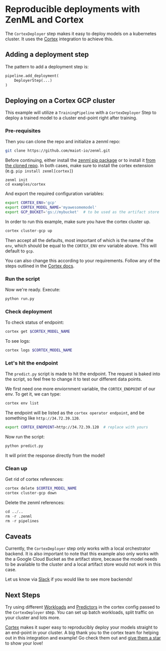 # Reproducible deployments with ZenML and Cortex
The `CortexDeployer` step makes it easy to deploy models on a kubernetes cluster. It uses the [Cortex](https://github.com/cortexlabs/cortex) 
integration to achieve this.

## Adding a deployment step
The pattern to add a deployment step is:

```python
pipeline.add_deployment(
    DeployerStep(...)
)
```

## Deploying on a Cortex GCP cluster
This example will utilize a `TrainingPipeline` with a `CortexDeployer` Step to deploy a trained model to a 
cluster end-point right after training.

### Pre-requisites
Then you can clone the repo and initialize a zenml repo:
```bash
git clone https://github.com/maiot-io/zenml.git
```

Before continuing, either install the [zenml pip package](https://pypi.org/project/zenml/) or to install it [from the cloned repo](../../zenml/README.md). 
In both cases, make sure to install the cortex extension (e.g. `pip install zenml[cortex]`)

```
zenml init
cd examples/cortex
```

And export the required configuration variables:
```bash
export CORTEX_ENV='gcp'
export CORTEX_MODEL_NAME='myawesomemodel'
export GCP_BUCKET='gs://mybucket'  # to be used as the artifact store
```

In order to run this example, make sure you have the cortex cluster up.

```python
cortex cluster-gcp up
```
Then accept all the defaults, most important of which is the name of the `env`, which should be equal to the 
`CORTEX_ENV` env variable above. This will default to `gcp`.

You can also change this according to your requirements. Follow any of the steps outlined in the [Cortex docs](https://docs.cortex.dev/clusters/gcp/install).

### Run the script
Now we're ready. Execute:

```bash
python run.py
```

### Check deployment
To check status of endpoint:
```bash
cortex get $CORTEX_MODEL_NAME
```
To see logs:
```bash
cortex logs $CORTEX_MODEL_NAME
```

### Let's hit the endpoint
The `predict.py` script is made to hit the endpoint. The request is baked into the script, so feel free to change 
it to test our different data points.

We first need one more enviornment variable, the `CORTEX_ENDPOINT` of our env. To get it, we can type:

```bash
cortex env list
```
The endpoint will be listed as the `cortex operator endpoint`, and be something like `http://34.72.39.120`. 

```bash
export CORTEX_ENDPOINT=http://34.72.39.120  # replace with yours
```

Now run the script:

```python
python predict.py
```

It will print the response directly from the model!

### Clean up
Get rid of cortex references:
```bash
cortex delete $CORTEX_MODEL_NAME
cortex cluster-gcp down
```

Delete the zenml references:

```python
cd ../..
rm -r .zenml
rm -r pipelines
```

## Caveats
Currently, the `CortexDeployer` step only works with a local orchestrator backend. 
It is also important to note that this example also only works with the 
a Google Cloud Bucket as the artifact store, because the model needs to be available to the cluster and a 
local artifact store would not work in this case.

Let us know via [Slack](https://zenml.io/slack-invite) if you would like to see more backends!

## Next Steps
Try using different [Workloads](https://docs.cortex.dev/workloads/batch) and [Predictors](https://docs.cortex.dev/workloads/realtime/predictors) in the 
cortex config passed to the `CortexDeployer` step. You can set up batch workloads, split traffic on your cluster and lots more.

[Cortex](https://github.com/cortexlabs/cortex) makes it super easy to reproducibly deploy your models straight to 
an end-point in your cluster. A big thank you to the cortex team for helping out in this integration and example! Go 
check them out and [give them a star](https://github.com/cortexlabs/cortex) to show your love!
